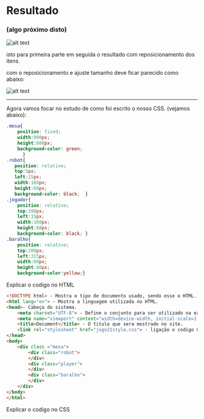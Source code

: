 # Resultado
### (algo próximo disto)

![alt text](image.png)

isto para primeira parte em seguida o resultado com reposicionamento dos itens.

com o reposicionamento e ajuste tamanho  deve ficar parecido como abaixo:

![alt text](image-1.png)

<hr>

Agora vamos focar no estudo de como foi escrito o nosso CSS. (vejamos abaixo):

``` css
.mesa{
    position: fixed;
    width:900px;
    height:600px;
    background-color: green;
      }
.robot{
   position: relative;
   top:5px;
   left:15px;
   width:160px;
   height:60px;
   background-color: black;  }      
.jogador{
    position: relative;
    top:390px;
    left:15px;
    width:160px;
    height:60px;
    background-color: black; }   
.baralho{
    position: relative;
    top:200px;
    left:315px;
    width:60px;
    height:80px;
    background-color:yellow;}   
```
Explicar o codigo no HTML
```html
<!DOCTYPE html> - Mostra o tipo de documento usado, sendo esse o HTML.
<html lang="en"> - Mostra a linguagem utilizada no HTML.
<head>- Cabeça do sistema.
    <meta charset="UTF-8"> - Define o conjunto para ser utilizado na exibição do site.
    <meta name="viewport" content="width=device-width, initial-scale=1.0"> - Define um espaçamento e a renderização que tera para ocupar a tela não importando qual despositivo.
    <title>Document</title> - O titulo que sera mostrado no site.
    <link rel="stylesheet" href="jogo21style.css"> - ligação o codigo CSS com o codigo do HTML.
</head>
<body>
    <div class ="mesa">
        <div class="robot">
        </div>
        <div class="player">
        </div>
        <div class="baralho">
        </div>
    </div>
</body>
</html>
```
Explicar o codigo no CSS
